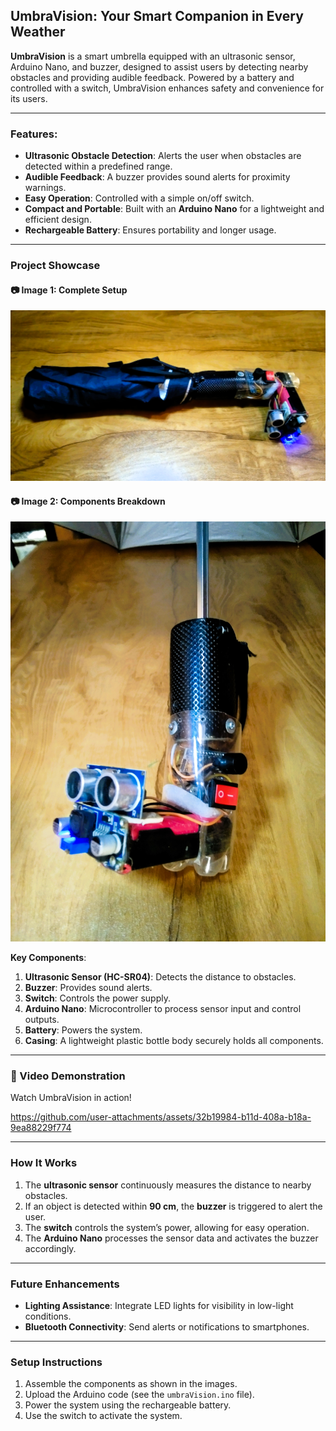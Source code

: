 ## UmbraVision: Your Smart Companion in Every Weather

**UmbraVision** is a smart umbrella equipped with an ultrasonic sensor, Arduino Nano, and buzzer, designed to assist users by detecting nearby obstacles and providing audible feedback. Powered by a battery and controlled with a switch, UmbraVision enhances safety and convenience for its users.

---

### Features:
- **Ultrasonic Obstacle Detection**: Alerts the user when obstacles are detected within a predefined range.
- **Audible Feedback**: A buzzer provides sound alerts for proximity warnings.
- **Easy Operation**: Controlled with a simple on/off switch.
- **Compact and Portable**: Built with an **Arduino Nano** for a lightweight and efficient design.
- **Rechargeable Battery**: Ensures portability and longer usage.

---

### Project Showcase

#### 📷 Image 1: Complete Setup  
![UmbraVision Complete Setup](assets/img1.png)  

#### 📷 Image 2: Components Breakdown  
![UmbraVision Components](assets/img2.jpg)  

**Key Components**:  
1. **Ultrasonic Sensor (HC-SR04)**: Detects the distance to obstacles.  
2. **Buzzer**: Provides sound alerts.  
3. **Switch**: Controls the power supply.  
4. **Arduino Nano**: Microcontroller to process sensor input and control outputs.  
5. **Battery**: Powers the system.  
6. **Casing**: A lightweight plastic bottle body securely holds all components.  

---

### 🎥 Video Demonstration  
Watch UmbraVision in action!

https://github.com/user-attachments/assets/32b19984-b11d-408a-b18a-9ea88229f774

---

### How It Works  
1. The **ultrasonic sensor** continuously measures the distance to nearby obstacles.  
2. If an object is detected within **90 cm**, the **buzzer** is triggered to alert the user.  
3. The **switch** controls the system’s power, allowing for easy operation.  
4. The **Arduino Nano** processes the sensor data and activates the buzzer accordingly.  

---

### Future Enhancements  
- **Lighting Assistance**: Integrate LED lights for visibility in low-light conditions.  
- **Bluetooth Connectivity**: Send alerts or notifications to smartphones.  

---

### Setup Instructions  
1. Assemble the components as shown in the images.  
2. Upload the Arduino code (see the `umbraVision.ino` file).  
3. Power the system using the rechargeable battery.  
4. Use the switch to activate the system.  
